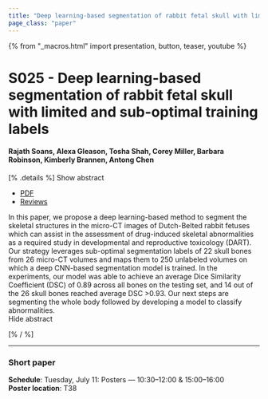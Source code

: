 ```yaml
---
title: "Deep learning-based segmentation of rabbit fetal skull with limited and sub-optimal training labels"
page_class: "paper"
---
```


{% from "_macros.html" import presentation, button, teaser, youtube %}

# S025 - Deep learning-based segmentation of rabbit fetal skull with limited and sub-optimal training labels

#### Rajath Soans, Alexa Gleason, Tosha Shah, Corey Miller, Barbara Robinson, Kimberly Brannen, Antong Chen


[% .details %]
<a class="toggle_visibility" data-selector=".abstract" data-level="3">Show abstract</a>
- <a href="https://openreview.net/pdf?id=O4f3k8zIZe9">PDF</a>
- <a href="https://openreview.net/forum?id=O4f3k8zIZe9">Reviews</a>

<p>
    <span class="abstract">
        In this paper, we propose a deep learning-based method to segment the skeletal structures in the micro-CT images of Dutch-Belted rabbit fetuses which can assist in the assessment of drug-induced skeletal abnormalities as a required study in developmental and reproductive toxicology (DART). Our strategy leverages sub-optimal segmentation labels of 22 skull bones from 26 micro-CT volumes and maps them to 250 unlabeled volumes on which a deep CNN-based segmentation model is trained. In the experiments, our model was able to achieve an average Dice Similarity Coefficient (DSC) of 0.89 across all bones on the testing set, and 14 out of the 26 skull bones reached average DSC >0.93. Our next steps are segmenting the whole body followed by developing a model to classify abnormalities.
        <br>
        <span class="actions"><a class="toggle_visibility" data-level="2">Hide abstract</a></span>
    </span>
</p>
[% / %]

---


### Short paper

**Schedule**: Tuesday, July 11: Posters — 10:30–12:00 & 15:00–16:00<br>
**Poster location**: T38

